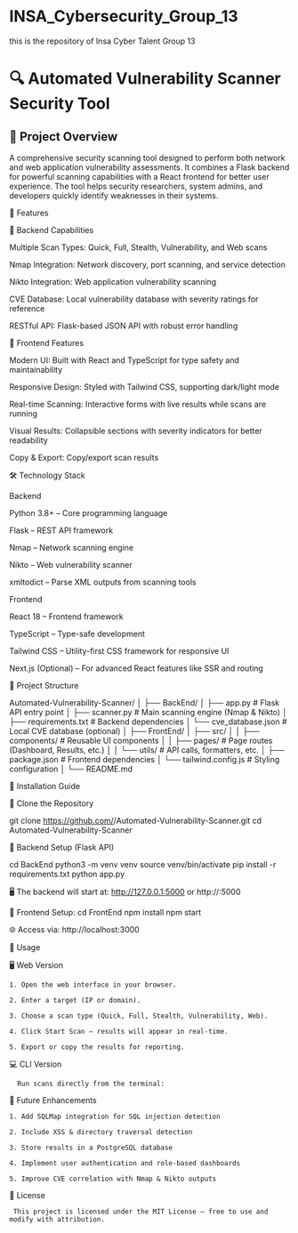 
# INSA_Cybersecurity_Group_13
this is the repository of Insa Cyber Talent Group 13


# 🔍 Automated Vulnerability Scanner Security Tool

## 📌 Project Overview

A comprehensive security scanning tool designed to perform both network and web application vulnerability assessments.
It combines a Flask backend for powerful scanning capabilities with a React frontend for better user experience.
The tool helps security researchers, system admins, and developers quickly identify weaknesses in their systems.

🚀 Features

🔧 Backend Capabilities

 Multiple Scan Types: Quick, Full, Stealth, Vulnerability, and Web scans

 Nmap Integration: Network discovery, port scanning, and service detection

 Nikto Integration: Web application vulnerability scanning

 CVE Database: Local vulnerability database with severity ratings for reference

RESTful API: Flask-based JSON API with robust error handling

🎨 Frontend Features

 Modern UI: Built with React and TypeScript for type safety and maintainability

 Responsive Design: Styled with Tailwind CSS, supporting dark/light mode

 Real-time Scanning: Interactive forms with live results while scans are running

 Visual Results: Collapsible sections with severity indicators for better readability

 Copy & Export: Copy/export scan results

🛠️ Technology Stack

Backend

 Python 3.8+ – Core programming language

 Flask – REST API framework

 Nmap – Network scanning engine

 Nikto – Web vulnerability scanner

 xmltodict – Parse XML outputs from scanning tools

Frontend

 React 18 – Frontend framework

 TypeScript – Type-safe development

 Tailwind CSS – Utility-first CSS framework for responsive UI

 Next.js (Optional) – For advanced React features like SSR and routing

 🧱 Project Structure

 Automated-Vulnerability-Scanner/
│
├── BackEnd/
│   ├── app.py               # Flask API entry point
│   ├── scanner.py           # Main scanning engine (Nmap & Nikto)
│   ├── requirements.txt     # Backend dependencies
│   └── cve_database.json    # Local CVE database (optional)
│
├── FrontEnd/
│   ├── src/
│   │   ├── components/      # Reusable UI components
│   │   ├── pages/           # Page routes (Dashboard, Results, etc.)
│   │   └── utils/           # API calls, formatters, etc.
│   ├── package.json         # Frontend dependencies
│   └── tailwind.config.js   # Styling configuration
│
└── README.md

🧩 Installation Guide

🔹 Clone the Repository

  git clone https://github.com/<your-username>/Automated-Vulnerability-Scanner.git
       cd Automated-Vulnerability-Scanner

🔹 Backend Setup (Flask API)

   cd BackEnd
      python3 -m venv venv
       source venv/bin/activate
       pip install -r requirements.txt
       python app.py

  🖥️ The backend will start at:
          http://127.0.0.1:5000 or http://<your-local-ip>:5000

  🔹 Frontend Setup:
        cd FrontEnd
        npm install
         npm start
   
🌐 Access via:
      http://localhost:3000

🧰 Usage
 
🖥️ Web Version

    1. Open the web interface in your browser.

    2. Enter a target (IP or domain).

    3. Choose a scan type (Quick, Full, Stealth, Vulnerability, Web).

    4. Click Start Scan — results will appear in real-time.

    5. Export or copy the results for reporting.

 💻 CLI Version

      Run scans directly from the terminal:

🧠 Future Enhancements

    1. Add SQLMap integration for SQL injection detection

    2. Include XSS & directory traversal detection

    3. Store results in a PostgreSQL database

    4. Implement user authentication and role-based dashboards

    5. Improve CVE correlation with Nmap & Nikto outputs

🧾 License

     This project is licensed under the MIT License — free to use and modify with attribution.



